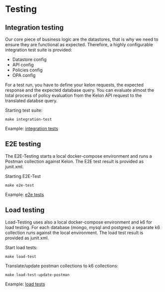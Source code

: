 # Testing

## Integration testing
Our core piece of business logic are the datastores, that is why we need to ensure they are functional as expected.
Therefore, a highly configurable integration test suite is provided: 
<ul>
<li>Datastore config</li>
<li>API config</li>
<li>Policies config</li>
<li>OPA config</li>
</ul>
For a test run, you have to define your kelon requests, the expected response and the expected database query.
You can evaluate almost the total process of policy evaluation from the Kelon API request to the translated databse query.

Starting test suite:
```
make integration-test
```

Example: [integration tests](https://github.com/Foundato/kelon/tree/develop/test/integration)

## E2E testing
The E2E-Testing starts a local docker-compose environment and runs a Postman collection against Kelon.
The E2E test result is provided as junit.xml.

Starting E2E-Test
```
make e2e-test
```

Example: [e2e tests](https://github.com/Foundato/kelon/tree/develop/test/e2e)


## Load testing
Load-Testing uses also a local docker-compose environment and k6 for load testing. 
For each database (mongo, mysql and postgres) a separate k6 collection runs against the local environment.
The load test result is provided as junit.xml.

Start load tests:
```
make load-test
```

Translate/update postman collections to k6 collections:
```
make load-test-update-postman
```

Example: [load tests](https://github.com/Foundato/kelon/tree/develop/test/load)
